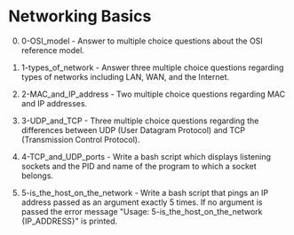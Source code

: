 # Networking Basics

0. 0-OSI_model - Answer to multiple choice questions about the OSI reference model.

1. 1-types_of_network - Answer three multiple choice questions regarding types of networks including LAN, WAN, and the Internet.

2. 2-MAC_and_IP_address - Two multiple choice questions regarding MAC and IP addresses.

3. 3-UDP_and_TCP - Three multiple choice questions regarding the differences between UDP (User Datagram Protocol) and TCP (Transmission Control Protocol).

4. 4-TCP_and_UDP_ports - Write a bash script which displays listening sockets and the PID and name of the program to which a socket belongs.

5. 5-is_the_host_on_the_network - Write a bash script that pings an IP address passed as an argument exactly 5 times. If no argument is passed the error message "Usage: 5-is_the_host_on_the_network {IP_ADDRESS}" is printed.
